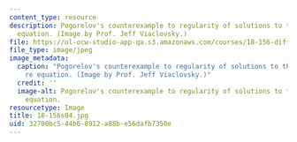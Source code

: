 ```yaml
---
content_type: resource
description: Pogorelov's counterexample to regularity of solutions to the Monge-Amp?re
  equation. (Image by Prof. Jeff Viaclovsky.)
file: https://ol-ocw-studio-app-qa.s3.amazonaws.com/courses/18-156-differential-analysis-spring-2004/32700bc544b68912a88be56dafb7350e_18-156s04.jpg
file_type: image/jpeg
image_metadata:
  caption: "Pogorelov's counterexample to regularity of solutions to the Monge-Amp\xE8\
    re equation. (Image by Prof. Jeff Viaclovsky.)"
  credit: ''
  image-alt: Pogorelov's counterexample to regularity of solutions to the Monge-Ampere
    equation.
resourcetype: Image
title: 18-156s04.jpg
uid: 32700bc5-44b6-8912-a88b-e56dafb7350e
---
```

